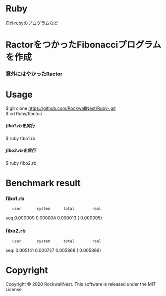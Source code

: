 # Ruby
自作rubyのプログラムなど

# RactorをつかったFibonacciプログラムを作成
### 意外にはやかったRactor 

# Usage 
$ git clone https://github.com/RockwallNest/Ruby-.git <br />
$ cd Ruby/Ractor/ <br />
##### fibo1.rbを実行
$ ruby fibo1.rb
##### fibo2.rbを実行
$ ruby fibo2.rb

# Benchmark result
### fibo1.rb
       user       system      total        real 
seq  0.000009   0.000004   0.000013 (  0.000005)

### fibo2.rb
       user       system      total        real
seq:  0.005141   0.000727   0.005868 (  0.005866)


# Copyright
Copyright &copy; 2020 RockwallNest. This software is released under the MIT License. <br>


